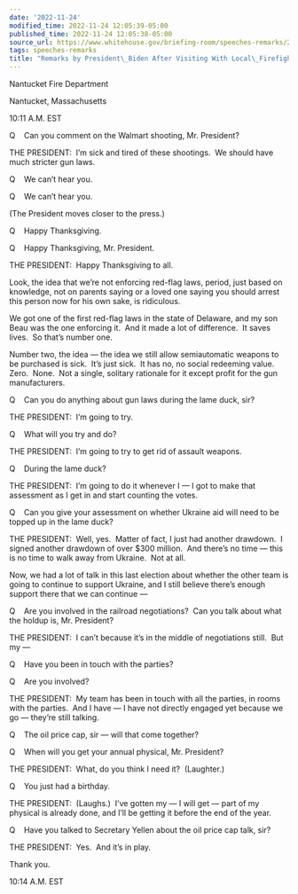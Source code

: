 ```yaml
---
date: '2022-11-24'
modified_time: 2022-11-24 12:05:39-05:00
published_time: 2022-11-24 12:05:38-05:00
source_url: https://www.whitehouse.gov/briefing-room/speeches-remarks/2022/11/24/remarks-by-president-biden-after-visiting-with-local-firefighters/
tags: speeches-remarks
title: "Remarks by President\_Biden After Visiting With Local\_Firefighters"
---
```

 
Nantucket Fire Department

Nantucket, Massachusetts

10:11 A.M. EST

Q    Can you comment on the Walmart shooting, Mr. President?

THE PRESIDENT:  I’m sick and tired of these shootings.  We should have
much stricter gun laws.

Q    We can’t hear you.

Q    We can’t hear you.

(The President moves closer to the press.)

Q    Happy Thanksgiving.

Q    Happy Thanksgiving, Mr. President.

THE PRESIDENT:  Happy Thanksgiving to all.

Look, the idea that we’re not enforcing red-flag laws, period, just
based on knowledge, not on parents saying or a loved one saying you
should arrest this person now for his own sake, is ridiculous.  

We got one of the first red-flag laws in the state of Delaware, and my
son Beau was the one enforcing it.  And it made a lot of difference.  It
saves lives.  So that’s number one. 

Number two, the idea — the idea we still allow semiautomatic weapons to
be purchased is sick.  It’s just sick.  It has no, no social redeeming
value.  Zero.  None.  Not a single, solitary rationale for it except
profit for the gun manufacturers.

Q    Can you do anything about gun laws during the lame duck, sir?

THE PRESIDENT:  I’m going to try. 

Q    What will you try and do?

THE PRESIDENT:  I’m going to try to get rid of assault weapons.

Q    During the lame duck?

THE PRESIDENT:  I’m going to do it whenever I — I got to make that
assessment as I get in and start counting the votes.

Q    Can you give your assessment on whether Ukraine aid will need to be
topped up in the lame duck?

THE PRESIDENT:  Well, yes.  Matter of fact, I just had another
drawdown.  I signed another drawdown of over $300 million.  And there’s
no time — this is no time to walk away from Ukraine.  Not at all. 

Now, we had a lot of talk in this last election about whether the other
team is going to continue to support Ukraine, and I still believe
there’s enough support there that we can continue — 

Q    Are you involved in the railroad negotiations?  Can you talk about
what the holdup is, Mr. President?

THE PRESIDENT:  I can’t because it’s in the middle of negotiations
still.  But my —

Q    Have you been in touch with the parties?

Q    Are you involved?

THE PRESIDENT:  My team has been in touch with all the parties, in rooms
with the parties.  And I have — I have not directly engaged yet because
we go — they’re still talking.

Q    The oil price cap, sir — will that come together?

Q    When will you get your annual physical, Mr. President?

THE PRESIDENT:  What, do you think I need it?  (Laughter.)

Q    You just had a birthday.

THE PRESIDENT:  (Laughs.)  I’ve gotten my — I will get — part of my
physical is already done, and I’ll be getting it before the end of the
year.

Q    Have you talked to Secretary Yellen about the oil price cap talk,
sir?

THE PRESIDENT:  Yes.  And it’s in play.

Thank you.

10:14 A.M. EST
